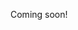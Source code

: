 <!--

https://news.ycombinator.com/item?id=19706514
http://www.smashcompany.com/technology/joe-armstrong-figured-out-the-right-way-to-do-everything-and-nobody-cared
https://www.yegor256.com/2016/08/15/what-is-wrong-object-oriented-programming.html
http://erlang.org/download/armstrong_thesis_2003.pdf
https://news.ycombinator.com/item?id=19707936
https://joearms.github.io/#Index
https://joearms.github.io/#2015-03-12%20The%20web%20of%20names%2C%20hashes%20and%20UUIDs
https://www.youtube.com/watch?v=bo5WL5IQAd0
https://www.youtube.com/watch?v=TTM_b7EJg5E
https://www.youtube.com/watch?v=SpH9BTMZKXc
https://www.youtube.com/watch?v=-I_jE0l7sYQ
https://www.youtube.com/watch?v=itKFrXghGuA
https://www.youtube.com/watch?v=rQIE22e0cW8

https://www.youtube.com/results?search_query=joe+armstrong
https://www.youtube.com/watch?v=-I_jE0l7sYQ
https://www.youtube.com/watch?v=TTM_b7EJg5E
https://www.youtube.com/watch?v=Uv1UfLPK7_Q
https://www.youtube.com/watch?v=SpH9BTMZKXc
https://www.youtube.com/watch?v=YaUPdgtUYko
https://www.youtube.com/watch?v=lKXe3HUG2l4&t=472s

-->

Coming soon!
